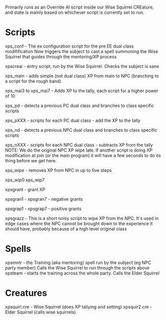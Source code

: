 Primarily runs as an Override AI script inside our 
Wise Squirrel CREature, and state is mainly based on whichever script 
is currently set to run.

# Scripts

xps_conf - The ex configuration script for the pre EE dual class modifification
    Now triggers the subject to cast a spell summoning the Wise Squirrel that guides
    through the mentoring/XP process

xpscreai - entry script, run by the Wise Squirrel. Checks the subject is sane

xps_main - adds simple (not dual class) XP from main to NPC (branching to a 
    script for the rough band)

xps_mai3 to xps_mai7 - Adds XP to the tally, each script for a higher power of 10

xps_pd - detects a previous PC dual class and branches to class specific scripts

xps_pXXX - scripts for each PC dual class - add the XP to the tally

xps_nd - detects a previous NPC dual class and branches to class specific scripts

xps_nXXX - scripts for each NPC dual class - subtracts XP from the tally
    NOTE: We do the original NPC XP wipe late.
    If another script is doing XP modification at join (or the main program)
    it will have a few seconds to do its thing before we get here.

xps_wipe - removes XP from NPC in up to five steps

xps_wip0 xps_wip7

xpsgrant - grant XP

xpsgran1 - xpsgran7 - negative grants

xpsgrap1 - xpsgrap7 - positive grants

xpsgrazz - This is a short noisy script to wipe XP from the NPC.
    It's used in edge cases where the NPC cannot be brought down to the experience
    it should have, probably because of a high level original class

# Spells

xpsmntr - the Training (aka mentoring) spell run by the subject (eg NPC party member)
    Calls the Wise Squirrel to run through the scripts above
xpsteam - starts the training across the whole party. Calls the Elder Squirrel

# Creatures

xpsquirl.cre - Wise Squirrel (does XP tallying and setting)
xpsquir2.cre - Elder Squirrel (calls wise squirrels)
